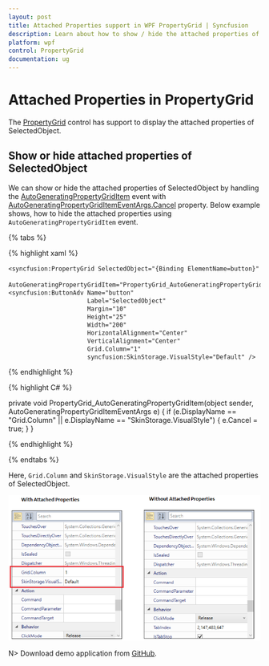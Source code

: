 ```yaml
---
layout: post
title: Attached Properties support in WPF PropertyGrid | Syncfusion
description: Learn about how to show / hide the attached properties of selected object in Syncfusion WPF PropertyGrid control.
platform: wpf
control: PropertyGrid 
documentation: ug
---
```


# Attached Properties in PropertyGrid

The [PropertyGrid](https://www.syncfusion.com/wpf-ui-controls/propertygrid) control has support to display the attached properties of SelectedObject.

## Show or hide attached properties of SelectedObject

We can show or hide the attached properties of SelectedObject by handling the [AutoGeneratingPropertyGridItem](https://help.syncfusion.com/cr/wpf/Syncfusion.Windows.PropertyGrid.PropertyGrid.html) event with [AutoGeneratingPropertyGridItemEventArgs.Cancel](https://help.syncfusion.com/cr/wpf/Syncfusion.Windows.PropertyGrid.AutoGeneratingPropertyGridItemEventArgs.html) property. Below example shows, how to hide the attached properties using `AutoGeneratingPropertyGridItem` event.

{% tabs %}

{% highlight xaml %}

<Grid>
    <Grid.ColumnDefinitions>
        <ColumnDefinition Width="0.6*"/>
        <ColumnDefinition Width="0.4*"/>
    </Grid.ColumnDefinitions>

    <syncfusion:PropertyGrid SelectedObject="{Binding ElementName=button}" 
                             AutoGeneratingPropertyGridItem="PropertyGrid_AutoGeneratingPropertyGridItem"/>
    <syncfusion:ButtonAdv Name="button" 
                          Label="SelectedObject" 
                          Margin="10" 
                          Height="25" 
                          Width="200" 
                          HorizontalAlignment="Center" 
                          VerticalAlignment="Center"
                          Grid.Column="1" 
                          syncfusion:SkinStorage.VisualStyle="Default" />
</Grid>

{% endhighlight %}

{% highlight C# %}

private void PropertyGrid_AutoGeneratingPropertyGridItem(object sender, AutoGeneratingPropertyGridItemEventArgs e)
{
    if (e.DisplayName == "Grid.Column" || e.DisplayName == "SkinStorage.VisualStyle")
    {
        e.Cancel = true;
    }
}

{% endhighlight %}

{% endtabs %}

Here, `Grid.Column` and `SkinStorage.VisualStyle` are the attached properties of SelectedObject.

![Show / hide attached properties in WPF PropertyGrid](Attached-properties-images/wpf-propertygrid-attached-properties.png)

N> Download demo application from [GitHub](https://github.com/SyncfusionExamples/wpf-property-grid-examples/tree/master/Samples/Attached-properties).